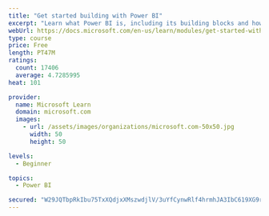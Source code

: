 ```yaml
---
title: "Get started building with Power BI"
excerpt: "Learn what Power BI is, including its building blocks and how they work together."
webUrl: https://docs.microsoft.com/en-us/learn/modules/get-started-with-power-bi/
type: course
price: Free
length: PT47M
ratings:
  count: 17406
  average: 4.7285995
heat: 101

provider:
  name: Microsoft Learn
  domain: microsoft.com
  images:
    - url: /assets/images/organizations/microsoft.com-50x50.jpg
      width: 50
      height: 50

levels:
  - Beginner

topics:
  - Power BI

secured: "W29JQTbpRkIbu75TxXQdjxXMszwdjlV/3uYfCynwRlf4hrmhJA3IbC619XG9rvYXJn8OM9gYp9DRjld1uaPHCYGodeoQuYOrq106+/OqDvw0sj6tfiYr+4r2OziZ9MEK49f7NNtvbwyYKe5aPAjhAgLM3kW6ZE2vcJrR/QUiJRihRsreubTY/2h3ELU0OnuaIsybtePL8t95b/cwTBr+P8UZ3nEyynSMi4Cxp3UXMrmYZuvXh8joM/a/0/ri1TZLQK1HqGYNCgVRLRYBFiuPgI1vMKruWS/A4EzNFdlTh3r33BoN9t6DtWsGLHwhgCVhtfuBiseVNpxG24OGwWmKvm2aAJ5XJnO03uTg4HvTpHFcdaZzhxAX6Lx0R4IWwhcIQ8VHGccJD2F2Q9C6SaXKwyPu5PaFLf/dHtpJOM5y8bfavdTD6OulQ6YdAmx7fBh5;8RabhgC95duR9KD2iONEPw=="
---
```


